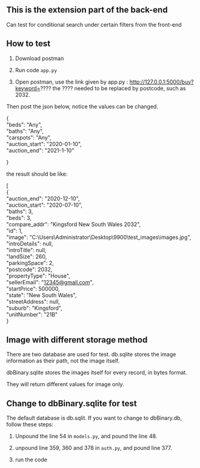 ## This is the extension part of the back-end

Can test for conditional search under certain filters from the front-end

## How to test

1. Download postman 

2. Run code `app.py`

3. Open postman, use the link given by app.py : http://127.0.0.1:5000/buy?keyword=???? the ???? needed to be replaced by postcode, such as 2032.

Then post the json below, notice the values can be changed.

{  
            "beds": "Any",  
            "baths": "Any",  
            "carspots": "Any",  
            "auction_start": "2020-01-10",  
            "auction_end": "2021-1-10"  
  
}  

the result should be like:

[  
    {  
             "auction_end": "2020-12-10",  
             "auction_start": "2020-07-10",  
             "baths": 3,  
             "beds": 3,  
             "compare_addr": "Kingsford New South Wales 2032",  
             "id": 1,  
             "image": "C:\\Users\\Administrator\\Desktop\\9900\\test_images\\images.jpg",  
             "introDetails": null,  
             "introTitle": null,  
             "landSize": 260,  
             "parkingSpace": 2,  
             "postcode": 2032,  
             "propertyType": "House",  
             "sellerEmail": "12345@gmail.com",  
             "startPrice": 500000,  
             "state": "New South Wales",  
             "streetAddress": null,  
             "suburb": "Kingsford",  
             "unitNumber": "21B"  
    }  


  
## Image with different storage method

There are two database are used for test. db.sqlite stores the image information as their path, not the image itself.

dbBinary.sqlite stores the images itself for every record, in bytes format.

They will return different values for image only.

## Change to dbBinary.sqlite for test
The default database is db.sqlit. If you want to change to dbBinary.db, follow these steps:

1. Unpound the line 54 in `models.py`, and pound the line 48.

2. unpound line 359, 360 and 378 in `auth.py`, and pound line 377.

3. run the code
